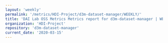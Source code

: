 ```yaml
---
layout: 'weekly'
permalink: '/metrics/HDI-Project/d3m-dataset-manager/WEEKLY/'
title: 'DAI Lab OSS Metrics Metrics report for d3m-dataset-manager | WEEKLY-REPORT-2020-03-15'
organization: 'HDI-Project'
repository: 'd3m-dataset-manager'
current_date: '2020-03-15'
---
```

